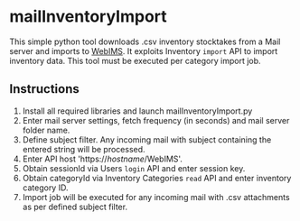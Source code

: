 # mailInventoryImport
This simple python tool downloads .csv inventory stocktakes from a Mail server and imports to [WebIMS](https://github.com/zammitjohn/WebIMS). It exploits Inventory ```import``` API to import inventory data. This tool must be executed per category import job.

## Instructions
1. Install all required libraries and launch mailInventoryImport.py
2. Enter mail server settings, fetch frequency (in seconds) and mail server folder name.
3. Define subject filter. Any incoming mail with subject containing the entered string will be processed. 
4. Enter API host 'https://*hostname*/WebIMS'.
5. Obtain sessionId via Users ```login``` API and enter session key. 
6. Obtain categoryId via Inventory Categories ```read``` API and enter inventory category ID.
7. Import job will be executed for any incoming mail with .csv attachments as per defined subject filter.